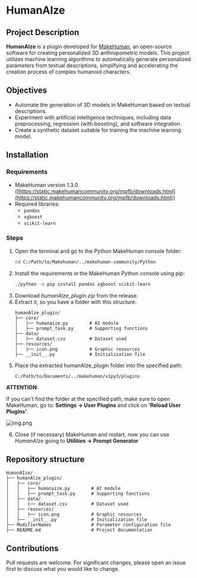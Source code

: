 # HumanAIze

## Project Description

**HumanAIze** is a plugin developed for [MakeHuman](https://static.makehumancommunity.org/makehuman.html), an open-source software for creating personalized 3D anthropometric models. This project utilizes machine learning algorithms to automatically generate personalized parameters from textual descriptions, simplifying and accelerating the creation process of complex humanoid characters.

## Objectives

- Automate the generation of 3D models in MakeHuman based on textual descriptions.
- Experiment with artificial intelligence techniques, including data preprocessing, regression (with boosting), and software integration.
- Create a synthetic dataset suitable for training the machine learning model.

## Installation

### Requirements

- MakeHuman version 1.3.0 ([https://static.makehumancommunity.org/mpfb/downloads.html](https://static.makehumancommunity.org/mpfb/downloads.html))
- Required libraries:
  - `pandas`
  - `xgboost`
  - `scikit-learn`

### Steps

1. Open the terminal and go to the Python MakeHuman console folder:
   ```bash
   cd C:/Path/to/Makehuman/../makehuman-community/Python 
2. Install the requirements in the MakeHuman Python console using pip:
    ```bash
   ./python -m pip install pandas xgboost scikit-learn
3. Download _humanAlze_plugin.zip_ from the release.
4. Extract it, so you have a folder with this structure:
    ```
   humanAlze_plugin/
    ├── core/
    │   ├── humanaize.py        # AI module
    │   ├── prompt_task.py      # Supporting functions
    ├── data/
    │   ├── dataset.csv         # Dataset used
    ├── resources/
    │   ├── icon.png            # Graphic resources
    ├── __init__.py             # Initialization file
5. Place the extracted humanAIze_plugin folder into the specified path:
    ```
   C:/Path/to/Documents/../makehuman/v1py3/plugins
**ATTENTION:**

If you can't find the folder at the specified path, make sure to open MakeHuman, go to: **Settings → User Plugins** and click on **'Reload User Plugins'**.

![img.png](MHinstr.png)
<br>

6. Close (if necessary) MakeHuman and restart, now you can use _HumanAIze_ going to **Utilities → Prompt Generator**

## Repository structure

    HumanAIze/
    ├── humanAlze_plugin/
    │   ├── core/
    │   │   ├── humanaize.py        # AI module
    │   │   ├── prompt_task.py      # Supporting functions
    │   ├── data/
    │   │   ├── dataset.csv         # Dataset used
    │   ├── resources/
    │   │   ├── icon.png            # Graphic resources
    │   ├── __init__.py             # Initialization file
    ├── ModifierNames               # Parameter configuration file
    ├── README.md                   # Project documentation

## Contributions
Pull requests are welcome. For significant changes, please open an issue first to discuss what you would like to change.
